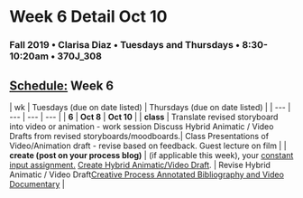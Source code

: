 # Week 6 Detail Oct 10

### Fall 2019 • Clarisa Diaz • Tuesdays and Thursdays • 8:30-10:20am • 370J_308

## [Schedule:](./) Week 6

| wk | Tuesdays \(due on date listed\) | Thursdays \(due on date listed\) |
| --- | --- | --- | --- |
| **6** | **Oct 8** | **Oct 10** |
| **class** | Translate revised storyboard into video or animation - work session Discuss Hybrid Animatic / Video Drafts from revised storyboards/moodboards.|  Class Presentations of Video/Animation draft - revise based on feedback. Guest lecture on film |
| **create \(post on your process blog\)** |  \(if applicable this week\), your [constant input assignment.](constant-input-or-output.md) [Create Hybrid Animatic/Video Draft](../projects/creative-process-annotated-bibliography-and-video-documentary.md). | Revise Hybrid Animatic / Video Draft[Creative Process Annotated Bibliography and Video Documentary](creative-process-annotated-bibliography-and-video-documentary.md) |  

